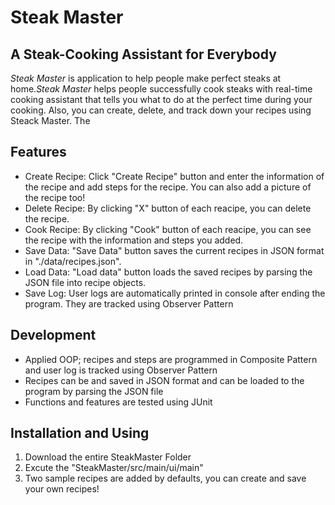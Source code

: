 # Steak Master
## A Steak-Cooking Assistant for Everybody
*Steak Master* is application to help people make perfect steaks at home.*Steak Master* helps people successfully cook steaks with real-time cooking assistant that tells you what to do at the perfect time during your cooking. Also, you can create, delete, and track down your recipes using Steack Master. The

## Features
- Create Recipe: Click "Create Recipe" button and enter the information of the recipe and add steps for the recipe. You can also add a picture of the recipe too!
- Delete Recipe: By clicking "X" button of each reacipe, you can delete the recipe.
- Cook Recipe: By clicking "Cook" button of each reacipe, you can see the recipe with the information and steps you added.
- Save Data: "Save Data" button saves the current recipes in JSON format in "./data/recipes.json".
- Load Data: "Load data" button loads the saved recipes by parsing the JSON file into recipe objects.
- Save Log: User logs are automatically printed in console after ending the program. They are tracked using Observer Pattern

## Development
-	Applied OOP; recipes and steps are programmed in Composite Pattern and user log is tracked using Observer Pattern
-	Recipes can be and saved in JSON format and can be loaded to the program by parsing the JSON file
- Functions and features are tested using JUnit

## Installation and Using
1. Download the entire SteakMaster Folder
2. Excute the "SteakMaster/src/main/ui/main"
3. Two sample recipes are added by defaults, you can create and save your own recipes!
